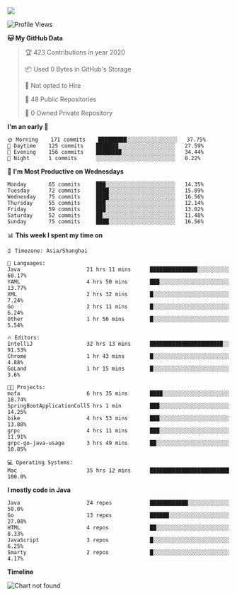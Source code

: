 
<a href="https://github.com/helloworlde">
  <img align="" src="https://github-readme-stats.vercel.app/api?username=helloworlde&show_icons=true&count_private=true" />
</a>

<!--START_SECTION:waka-->
![Profile Views](http://img.shields.io/badge/Profile%20Views-72-blue)

**🐱 My GitHub Data** 

> 🏆 423 Contributions in year 2020
 > 
> 📦 Used 0 Bytes in GitHub's Storage 
 > 
> 🚫 Not opted to Hire
 > 
> 📜 48 Public Repositories 
 > 
> 🔑 0 Owned Private Repository 
 > 
**I'm an early 🐤** 

```text
🌞 Morning    171 commits    █████████░░░░░░░░░░░░░░░░   37.75% 
🌆 Daytime    125 commits    ███████░░░░░░░░░░░░░░░░░░   27.59% 
🌃 Evening    156 commits    ████████░░░░░░░░░░░░░░░░░   34.44% 
🌙 Night      1 commits      ░░░░░░░░░░░░░░░░░░░░░░░░░   0.22%

```
📅 **I'm Most Productive on Wednesdays** 

```text
Monday       65 commits     ███░░░░░░░░░░░░░░░░░░░░░░   14.35% 
Tuesday      72 commits     ████░░░░░░░░░░░░░░░░░░░░░   15.89% 
Wednesday    75 commits     ████░░░░░░░░░░░░░░░░░░░░░   16.56% 
Thursday     55 commits     ███░░░░░░░░░░░░░░░░░░░░░░   12.14% 
Friday       59 commits     ███░░░░░░░░░░░░░░░░░░░░░░   13.02% 
Saturday     52 commits     ██░░░░░░░░░░░░░░░░░░░░░░░   11.48% 
Sunday       75 commits     ████░░░░░░░░░░░░░░░░░░░░░   16.56%

```


📊 **This week I spent my time on** 

```text
⌚︎ Timezone: Asia/Shanghai

💬 Languages: 
Java                     21 hrs 11 mins      ███████████████░░░░░░░░░░   60.17% 
YAML                     4 hrs 50 mins       ███░░░░░░░░░░░░░░░░░░░░░░   13.77% 
XML                      2 hrs 32 mins       █░░░░░░░░░░░░░░░░░░░░░░░░   7.24% 
Go                       2 hrs 11 mins       █░░░░░░░░░░░░░░░░░░░░░░░░   6.24% 
Other                    1 hr 56 mins        █░░░░░░░░░░░░░░░░░░░░░░░░   5.54%

🔥 Editors: 
IntelliJ                 32 hrs 13 mins      ███████████████████████░░   91.53% 
Chrome                   1 hr 43 mins        █░░░░░░░░░░░░░░░░░░░░░░░░   4.88% 
GoLand                   1 hr 15 mins        █░░░░░░░░░░░░░░░░░░░░░░░░   3.6%

🐱‍💻 Projects: 
mofa                     6 hrs 35 mins       ████░░░░░░░░░░░░░░░░░░░░░   18.74% 
SpringBootApplicationColl5 hrs 1 min         ███░░░░░░░░░░░░░░░░░░░░░░   14.25% 
bike                     4 hrs 53 mins       ███░░░░░░░░░░░░░░░░░░░░░░   13.88% 
grpc                     4 hrs 11 mins       ███░░░░░░░░░░░░░░░░░░░░░░   11.91% 
grpc-go-java-usage       3 hrs 49 mins       ██░░░░░░░░░░░░░░░░░░░░░░░   10.85%

💻 Operating Systems: 
Mac                      35 hrs 12 mins      █████████████████████████   100.0%

```

**I mostly code in Java** 

```text
Java                     24 repos            ████████████░░░░░░░░░░░░░   50.0% 
Go                       13 repos            ██████░░░░░░░░░░░░░░░░░░░   27.08% 
HTML                     4 repos             ██░░░░░░░░░░░░░░░░░░░░░░░   8.33% 
JavaScript               3 repos             █░░░░░░░░░░░░░░░░░░░░░░░░   6.25% 
Smarty                   2 repos             █░░░░░░░░░░░░░░░░░░░░░░░░   4.17%

```


**Timeline**

![Chart not found](https://github.com/helloworlde/helloworlde/blob/master/charts/bar_graph.png) 


<!--END_SECTION:waka-->

